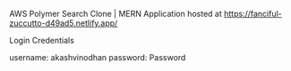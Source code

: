 AWS Polymer Search Clone | MERN
Application hosted at https://fanciful-zuccutto-d49ad5.netlify.app/

Login Credentials

username:  akashvinodhan
password:  Password
